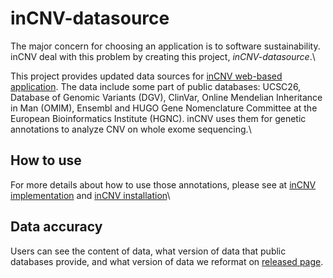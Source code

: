 # inCNV-datasource

The major concern for choosing an application is to software sustainability. inCNV deal with this problem by creating this project, _inCNV-datasource_.\

This project provides updated data sources for [inCNV web-based application](https://github.com/saowwapark/inCNV). The data include some part of public databases: UCSC26, Database of Genomic Variants (DGV), ClinVar, Online Mendelian Inheritance in Man (OMIM), Ensembl and HUGO Gene Nomenclature Committee at the European Bioinformatics Institute (HGNC). inCNV uses them for genetic annotations to analyze CNV on whole exome sequencing.\

## How to use

For more details about how to use those annotations, please see at [inCNV implementation](https://github.com/saowwapark/inCNV#Impementation) and [inCNV installation](https://github.com/saowwapark/inCNV#Installation)\

## Data accuracy

Users can see the content of data, what version of data that public databases provide, and what version of data we reformat on [released page](https://github.com/saowwapark/inCNV-datasource/releases).
